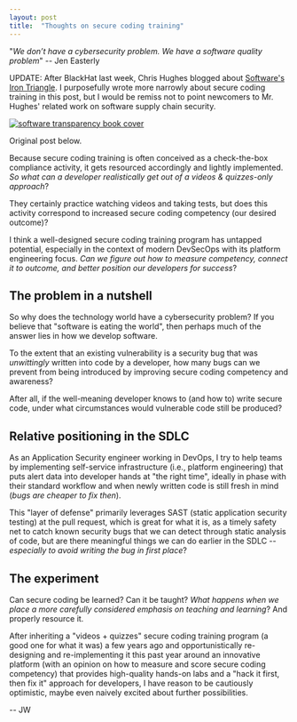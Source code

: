 ```yaml
---
layout: post
title:  "Thoughts on secure coding training"
---
```

"_We don’t have a cybersecurity problem. We have a software quality problem_" -- Jen Easterly

UPDATE: After BlackHat last week, Chris Hughes blogged about [Software's Iron Triangle](https://www.resilientcyber.io/p/softwares-iron-triangle-cheap-fast). I purposefully wrote more narrowly about secure coding training in this post, but I would be remiss not to point newcomers to Mr. Hughes' related work on software supply chain security.

[![software transparency book cover](https://www.wiley.com/storefront-pdp-assets/_next/image?url=https%3A%2F%2Fmedia.wiley.com%2Fproduct_data%2FcoverImage300%2F83%2F13941584%2F1394158483.jpg&w=222&q=75)](https://www.wiley.com/en-us/Software+Transparency%3A+Supply+Chain+Security+in+an+Era+of+a+Software-Driven+Society-p-9781394158485)

Original post below.

Because secure coding training is often conceived as a check-the-box compliance activity, it gets resourced accordingly and lightly implemented. _So what can a developer realistically get out of a videos & quizzes-only approach_? 

They certainly practice watching videos and taking tests, but does this activity correspond to increased secure coding competency (our desired outcome)?

I think a well-designed secure coding training program has untapped potential, especially in the context of modern DevSecOps with its platform engineering focus. _Can we figure out how to measure competency, connect it to outcome, and better position our developers for success_?

## The problem in a nutshell
So why does the technology world have a cybersecurity problem? If you believe that "software is eating the world", then perhaps much of the answer lies in how we develop software.

To the extent that an existing vulnerability is a security bug that was _unwittingly_ written into code by a developer, how many bugs can we prevent from being introduced by improving secure coding competency and awareness?

After all, if the well-meaning developer knows to (and how to) write secure code, under what circumstances would vulnerable code still be produced?

## Relative positioning in the SDLC
As an Application Security engineer working in DevOps, I try to help teams by implementing self-service infrastructure (i.e., platform engineering) that puts alert data into developer hands at "the right time", ideally in phase with their standard workflow and when newly written code is still fresh in mind (_bugs are cheaper to fix then_).

This "layer of defense" primarily leverages SAST (static application security testing) at the pull request, which is great for what it is, as a timely safety net to catch known security bugs that we can detect through static analysis of code, but are there meaningful things we can do earlier in the SDLC -- _especially to avoid writing the bug in first place_?

## The experiment
Can secure coding be learned? Can it be taught? _What happens when we place a more carefully considered emphasis on teaching and learning_? And properly resource it.

After inheriting a "videos + quizzes" secure coding training program (a good one for what it was) a few years ago and opportunistically re-designing and re-implementing it this past year around an innovative platform (with an opinion on how to measure and score secure coding competency) that provides high-quality hands-on labs and a "hack it first, then fix it" approach for developers, I have reason to be cautiously optimistic, maybe even naively excited about further possibilities.

-- JW
